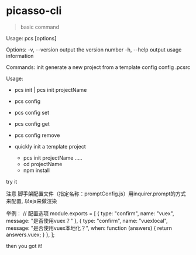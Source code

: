 # picasso-cli

> basic command

Usage: pcs <command> [options]

Options:
  -v, --version  output the version number
  -h, --help     output usage information

Commands:
  init           generate a new project from a template
  config         config .pcsrc

Usage:
  - pcs init | pcs init projectName
  - pcs config
  - pcs config set
  - pcs config get <k>
  - pcs config remove <k>

- quickly init a template project
  - pcs init projectName
  .....
  - cd projectName
  - npm install

try it

注意 脚手架配置文件（指定名称：promptConfig.js）用inquirer.prompt的方式来配置, 以ejs来做渲染

举例：
// 配置选项
module.exports = [
    {
        type: "confirm",
        name: "vuex",
        message: "是否使用vuex？"
    }, 
    {
        type: "confirm",
        name: "vuexlocal",
        message: "是否使用vuex本地化？",
        when: function (answers) {
            return answers.vuex;
        }
    },
];

then you got it! 